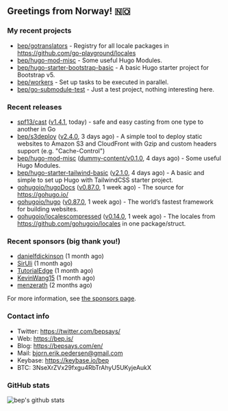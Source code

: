 ## Greetings from Norway! 🇳🇴

### My recent projects

- [bep/gotranslators](https://github.com/bep/gotranslators) - Registry for all locale packages in https://github.com/go-playground/locales
- [bep/hugo-mod-misc](https://github.com/bep/hugo-mod-misc) - Some useful Hugo Modules.
- [bep/hugo-starter-bootstrap-basic](https://github.com/bep/hugo-starter-bootstrap-basic) - A basic Hugo starter project for Bootstrap v5.
- [bep/workers](https://github.com/bep/workers) - Set up tasks to be executed in parallel.
- [bep/go-submodule-test](https://github.com/bep/go-submodule-test) - Just a test project, nothing interesting here.

### Recent releases
- [spf13/cast](https://github.com/spf13/cast) ([v1.4.1](https://github.com/spf13/cast/releases/tag/v1.4.1), today) - safe and easy casting from one type to another in Go 
- [bep/s3deploy](https://github.com/bep/s3deploy) ([v2.4.0](https://github.com/bep/s3deploy/releases/tag/v2.4.0), 3 days ago) - A simple tool to deploy static websites to Amazon S3 and CloudFront with Gzip and custom headers support (e.g. &#34;Cache-Control&#34;)
- [bep/hugo-mod-misc](https://github.com/bep/hugo-mod-misc) ([dummy-content/v0.1.0](https://github.com/bep/hugo-mod-misc/releases/tag/dummy-content%2Fv0.1.0), 4 days ago) - Some useful Hugo Modules.
- [bep/hugo-starter-tailwind-basic](https://github.com/bep/hugo-starter-tailwind-basic) ([v2.1.0](https://github.com/bep/hugo-starter-tailwind-basic/releases/tag/v2.1.0), 4 days ago) - A basic and simple to set up Hugo with TailwindCSS starter project.
- [gohugoio/hugoDocs](https://github.com/gohugoio/hugoDocs) ([v0.87.0](https://github.com/gohugoio/hugoDocs/releases/tag/v0.87.0), 1 week ago) - The source for https://gohugo.io/
- [gohugoio/hugo](https://github.com/gohugoio/hugo) ([v0.87.0](https://github.com/gohugoio/hugo/releases/tag/v0.87.0), 1 week ago) - The world’s fastest framework for building websites.
- [gohugoio/localescompressed](https://github.com/gohugoio/localescompressed) ([v0.14.0](https://github.com/gohugoio/localescompressed/releases/tag/v0.14.0), 1 week ago) - The locales from https://github.com/gohugoio/locales in one package/struct.


### Recent sponsors (big thank you!)

- [danielfdickinson](https://github.com/danielfdickinson) (1 month ago)
- [SirUli](https://github.com/SirUli) (1 month ago)
- [TutorialEdge](https://github.com/TutorialEdge) (1 month ago)
- [KevinWang15](https://github.com/KevinWang15) (1 month ago)
- [menzerath](https://github.com/menzerath) (2 months ago)

For more information, see [the sponsors page](https://github.com/sponsors/bep/).

### Contact info
- Twitter: https://twitter.com/bepsays/
- Web: https://bep.is/
- Blog: https://bepsays.com/en/
- Mail: bjorn.erik.pedersen@gmail.com
- Keybase: https://keybase.io/bep
- BTC: 3NseXrZVx29fxgu4RbTrAhyU5UKyjeAukX


### GitHub stats
![bep's github stats](https://github-readme-stats.vercel.app/api?username=bep&count_private=true&hide_title=true)

